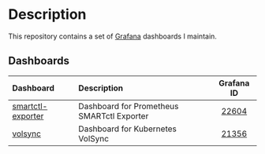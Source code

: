 # Description

This repository contains a set of [Grafana](https://github.com/grafana/grafana) dashboards I maintain.

## Dashboards

| Dashboard             | Description                     | Grafana ID |
|:---                   |:---                             |:----------:|
|[smartctl-exporter](./smartctl-exporter/) | Dashboard for Prometheus SMARTctl Exporter | [22604](https://grafana.com/grafana/dashboards/22604-smartctl-exporter-dashboard/) |
|[volsync](./volsync/) | Dashboard for Kubernetes VolSync | [21356](https://grafana.com/grafana/dashboards/21356-volsync-dashboard/)|
